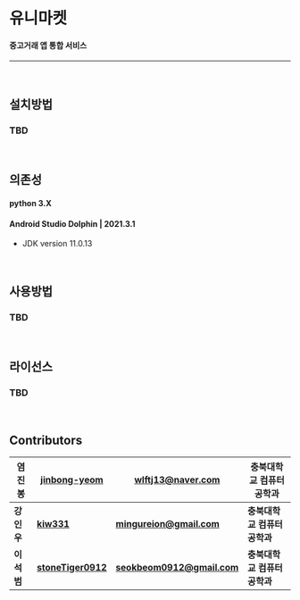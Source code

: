 # __유니마켓__
#### __중고거래 앱 통합 서비스__ 
***
<br />

## __설치방법__  

### TBD  
<br />

## __의존성__
#### python 3.X  

#### Android Studio Dolphin | 2021.3.1
* JDK version 11.0.13

<br/>

## __사용방법__
### TBD
<br/>

## __라이선스__
### TBD
<br />

## __Contributors__

  |염진봉|[jinbong-yeom](https://github.com/jinbong-yeom)| wlftj13@naver.com | 충북대학교 컴퓨터공학과
|-|-|-|-|
 |**강인우**|**[kiw331](https://github.com/kiw331)**|**mingureion@gmail.com**|**충북대학교 컴퓨터공학과**|
 |**이석범**|**[stoneTiger0912](https://github.com/stoneTiger0912)**|**seokbeom0912@gmail.com**|**충북대학교 컴퓨터공학과**|



